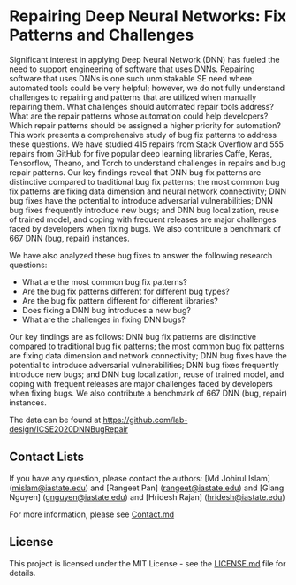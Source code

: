# Repairing Deep Neural Networks: Fix Patterns and Challenges
Significant interest in applying Deep Neural Network (DNN) has fueled the need to support engineering of software that uses DNNs. Repairing software that uses DNNs is one such unmistakable SE need where automated tools could be very helpful; however, we do not fully understand challenges to repairing and patterns that are utilized when manually repairing them. What challenges should automated repair tools address? What are the repair patterns whose automation could help developers? Which repair patterns should be assigned a higher priority for automation? This work presents a comprehensive study of bug fix patterns to address these questions. We have studied 415 repairs from Stack Overflow and 555 repairs from GitHub for five popular deep learning libraries Caffe, Keras, Tensorflow, Theano, and Torch to understand challenges in repairs and bug repair patterns. Our key findings reveal that DNN bug fix patterns are distinctive compared to traditional bug fix patterns; the most common bug fix patterns are fixing data dimension and neural network connectivity; DNN bug fixes have the potential to introduce adversarial vulnerabilities; DNN bug fixes frequently introduce new bugs; and DNN bug localization, reuse of trained model, and coping with frequent releases are major challenges faced by developers when fixing bugs. We also contribute a benchmark of 667 DNN (bug, repair) instances.

We have also analyzed these bug fixes to answer the following research questions:
- What are the most common bug fix patterns?
- Are the bug fix patterns different for different bug types?
- Are the bug fix pattern different for different libraries?
- Does fixing a DNN bug introduces a new bug?
- What are the challenges in fixing DNN bugs?

Our key findings are as follows: DNN bug fix patterns are distinctive compared to traditional bug fix patterns; the most common bug fix
patterns are fixing data dimension and network connectivity; DNN bug fixes have the potential to introduce adversarial vulnerabilities; DNN bug fixes frequently introduce new bugs; and DNN bug localization, reuse of trained model, and coping with frequent releases are major challenges faced by developers when fixing bugs. We also contribute a benchmark of 667 DNN (bug, repair) instances.

The data can be found at https://github.com/lab-design/ICSE2020DNNBugRepair

## Contact Lists
If you have any question, please contact the authors: [Md Johirul Islam] (mislam@iastate.edu) and [Rangeet Pan] (rangeet@iastate.edu) and [Giang Nguyen] (gnguyen@iastate.edu) and [Hridesh Rajan] (hridesh@iastate.edu)

For more information, please see [Contact.md](./CONTACT.md)

## License
This project is licensed under the MIT License - see the [LICENSE.md](./LICENSE.md) file for details.
